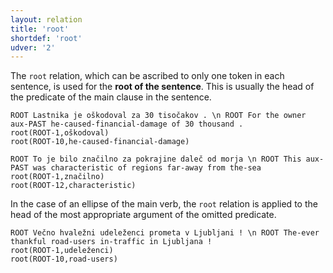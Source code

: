 ```yaml
---
layout: relation
title: 'root'
shortdef: 'root'
udver: '2'
---
```


The `root` relation, which can be ascribed to only one token in each sentence, is used for the **root of the sentence**. This is usually the head of the predicate of the main clause in the sentence.  
~~~ sdparse
ROOT Lastnika je oškodoval za 30 tisočakov . \n ROOT For the owner aux-PAST he-caused-financial-damage of 30 thousand .
root(ROOT-1,oškodoval)
root(ROOT-10,he-caused-financial-damage)
~~~
~~~ sdparse
ROOT To je bilo značilno za pokrajine daleč od morja \n ROOT This aux-PAST was characteristic of regions far-away from the-sea
root(ROOT-1,značilno)
root(ROOT-12,characteristic)
~~~

In the case of an ellipse of the main verb, the `root` relation is applied to the head of the most appropriate argument of the omitted predicate.  
~~~ sdparse
ROOT Večno hvaležni udeleženci prometa v Ljubljani ! \n ROOT The-ever thankful road-users in-traffic in Ljubljana !
root(ROOT-1,udeleženci)
root(ROOT-10,road-users)
~~~
<!-- Interlanguage links updated Út 9. května 2023, 20:04:33 CEST -->
